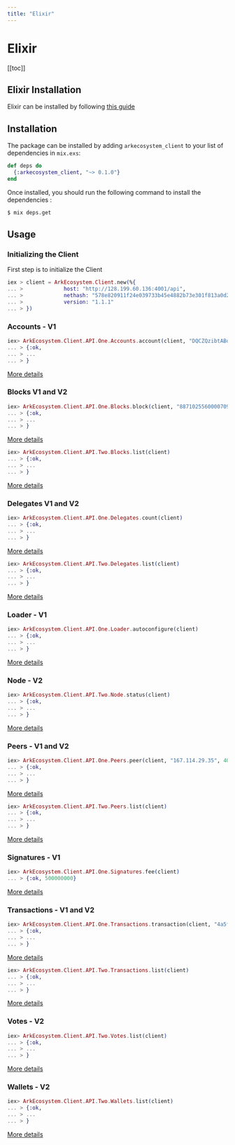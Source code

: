 ```yaml
---
title: "Elixir"
---
```


# Elixir

[[toc]]

## Elixir Installation

Elixir can be installed by following [this guide](https://elixir-lang.org/install.html)

## Installation

The package can be installed by adding `arkecosystem_client` to your list of dependencies in `mix.exs`:

```elixir
def deps do
  {:arkecosystem_client, "~> 0.1.0"}
end
```

Once installed, you should run the following command to install the dependencies :
```bash
$ mix deps.get
```

## Usage

### Initializing the Client

First step is to initialize the Client

```elixir
iex > client = ArkEcosystem.Client.new(%{
... >             host: "http://128.199.60.136:4001/api",
... >             nethash: "578e820911f24e039733b45e4882b73e301f813a0d2c31330dafda84534ffa23",
... >             version: "1.1.1"
... > })
```

### Accounts - V1

```elixir
iex> ArkEcosystem.Client.API.One.Accounts.account(client, "DQCZQzibtABoggT9ygSzFNQ3A7PJyxttPP")
... > {:ok,
... > ...
... > }
```

[More details](https://github.com/ArkEcosystem/elixir-client/blob/master/lib/arkecosystem/client/api/one/accounts.ex#L13)

### Blocks V1 and V2

```elixir
iex> ArkEcosystem.Client.API.One.Blocks.block(client, "887102556000070987")
... > {:ok,
... > ...
... > }
```

[More details](https://github.com/ArkEcosystem/elixir-client/blob/master/lib/arkecosystem/client/api/one/blocks.ex#L13)

```elixir
iex> ArkEcosystem.Client.API.Two.Blocks.list(client)
... > {:ok,
... > ...
... > }
```

[More details](https://github.com/ArkEcosystem/elixir-client/blob/master/lib/arkecosystem/client/api/two/blocks.ex#L9)

### Delegates V1 and V2

```elixir
iex> ArkEcosystem.Client.API.One.Delegates.count(client)
... > {:ok,
... > ...
... > }
```

[More details](https://github.com/ArkEcosystem/elixir-client/blob/master/lib/arkecosystem/client/api/one/delegates.ex#L13)

```elixir
iex> ArkEcosystem.Client.API.Two.Delegates.list(client)
... > {:ok,
... > ...
... > }
```

[More details](https://github.com/ArkEcosystem/elixir-client/blob/master/lib/arkecosystem/client/api/two/delegates.ex#L8)

### Loader - V1

```elixir
iex> ArkEcosystem.Client.API.One.Loader.autoconfigure(client)
... > {:ok,
... > ...
... > }
```

[More details](https://github.com/ArkEcosystem/elixir-client/blob/master/lib/arkecosystem/client/api/one/loader.ex#L13)

### Node - V2

```elixir
iex> ArkEcosystem.Client.API.Two.Node.status(client)
... > {:ok,
... > ...
... > }
```

[More details](https://github.com/ArkEcosystem/elixir-client/blob/master/lib/arkecosystem/client/api/two/node.ex#L8)

### Peers - V1 and V2

```elixir
iex> ArkEcosystem.Client.API.One.Peers.peer(client, "167.114.29.35", 4002)
... > {:ok,
... > ...
... > }
```

[More details](https://github.com/ArkEcosystem/elixir-client/blob/master/lib/arkecosystem/client/api/one/peers.ex#L13)

```elixir
iex> ArkEcosystem.Client.API.Two.Peers.list(client)
... > {:ok,
... > ...
... > }
```

[More details](https://github.com/ArkEcosystem/elixir-client/blob/master/lib/arkecosystem/client/api/two/peers.ex#L8)

### Signatures - V1 

```elixir
iex> ArkEcosystem.Client.API.One.Signatures.fee(client)
... > {:ok, 500000000}
```

[More details](https://github.com/ArkEcosystem/elixir-client/blob/master/lib/arkecosystem/client/api/one/signatures.ex#L13)

### Transactions - V1 and V2

```elixir
iex> ArkEcosystem.Client.API.One.Transactions.transaction(client, "4a5f96b24091b747fb7fd34952ef465d9b8ec5f73d1b234405bf2718d2a87d56")
... > {:ok,
... > ...
... > }
```

[More details](https://github.com/ArkEcosystem/elixir-client/blob/master/lib/arkecosystem/client/api/one/transactions.ex#L13)

```elixir
iex> ArkEcosystem.Client.API.Two.Transactions.list(client)
... > {:ok,
... > ...
... > }
```

[More details](https://github.com/ArkEcosystem/elixir-client/blob/master/lib/arkecosystem/client/api/two/transactions.ex#L8)

### Votes - V2

```elixir
iex> ArkEcosystem.Client.API.Two.Votes.list(client)
... > {:ok,
... > ...
... > }
```

[More details](https://github.com/ArkEcosystem/elixir-client/blob/master/lib/arkecosystem/client/api/two/votes.ex#L8)

### Wallets - V2

```elixir
iex> ArkEcosystem.Client.API.Two.Wallets.list(client)
... > {:ok,
... > ...
... > }
```

[More details](https://github.com/ArkEcosystem/elixir-client/blob/master/lib/arkecosystem/client/api/two/wallets.ex#L8)
